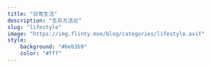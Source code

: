```yaml
---
title: "日常生活"
description: "生存方法论"
slug: "lifestyle"
image: "https://img.flinty.moe/blog/categories/lifestyle.avif"
style:
    background: "#6eb3b9"
    color: "#fff"
---
```

